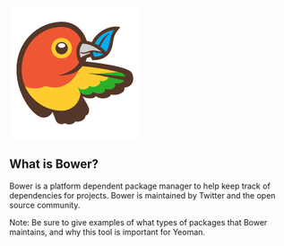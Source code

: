 ![Bower](../assets/images/bower.png)
## What is Bower?

Bower is a platform dependent package manager to help keep track of dependencies for projects. Bower is maintained by Twitter and the open source community.

Note:
Be sure to give examples of what types of packages that Bower maintains, and why
this tool is important for Yeoman. 